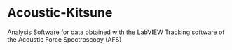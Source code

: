 # Acoustic-Kitsune
Analysis Software for data obtained with the LabVIEW Tracking software of the Acoustic Force Spectroscopy (AFS) 
